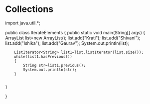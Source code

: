 # Collections
import java.util.*;

public class IterateElements {
	public static void main(String[] args)
	{
		ArrayList<String> list=new ArrayList<String>();
		list.add("Krati");
		list.add("Shivani");
		list.add("Ishika");
		list.add("Gaurav");
		System.out.println(list);
		
		ListIterator<String> list1=list.listIterator(list.size());
		while(list1.hasPrevious())  
        {  
            String str=list1.previous();  
            System.out.println(str);  
        }  
		
		
	}


}
